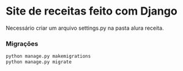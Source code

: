 # Site de receitas feito com Django

Necessário criar um arquivo settings.py na pasta alura receita.

### Migrações

```bash
python manage.py makemigrations
python manage.py migrate
```